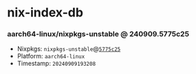 # nix-index-db
### aarch64-linux/nixpkgs-unstable @ 240909.5775c25
- Nixpkgs: `nixpkgs-unstable`@[`5775c25`](https://github.com/NixOS/nixpkgs/commit/5775c2583f1801df7b790bf7f7d710a19bac66f4)
- Platform: `aarch64-linux`
- Timestamp: `20240909193208`
